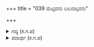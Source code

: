+++
title = "039 ಮೆಟ್ಟಿದನು ಬಲವಙ್ಕವನು"

+++

<details><summary>ಗದ್ಯ (ಕ.ಗ.ಪ) </summary>

39. ಬಲಗಡೆಯ ಆನೆಗಳನ್ನು ಮೆಟ್ಟಿದ. ಎಡಭಾಗದಲ್ಲಿದ್ದ ಆನೆಗಳನ್ನು ಹೊರಕ್ಕೆ ಅಟ್ಟಿದನು. ಒಂದು ಆನೆಯಿಂದ ಇನ್ನೊಂದು ಆನೆಯನ್ನು ಅಪ್ಪಳಿಸಿದನು. ಕಬ್ಬಿಣದ ಸಲಾಕೆಯಿಂದ ಹೊಡೆದನು. ಸಾಲುಸಾಲಾಗಿ ನಿಂತಿದ್ದ ಆನೆಗಳ ಗುಂಪನ್ನು ಕೆಡಹಿದನು. ಕುರುರಾಜನ ನೂರು ಆನೆಗಳು ಒಂದು ನಿಮಿಷದಲ್ಲಿ ಹೆಣದ ಸಾಲುಗಳಾದವು
</details>

<details><summary>ಪದಾರ್ಥ (ಕ.ಗ.ಪ) </summary>

ಬಲವಂಕ-ಬಲಭಾಗ, ಪರಿಘ-ಕಬ್ಬಿಣದ ಸಲಾಕೆ, ಘಟ್ಟಿಸು-ಹೊಡೆ, ಥಟ್ಟುಗೆಡಹು-ಗುಂಪು ಛಿದ್ರವಾಗುವಂತೆ ಮಾಡು
</details>
